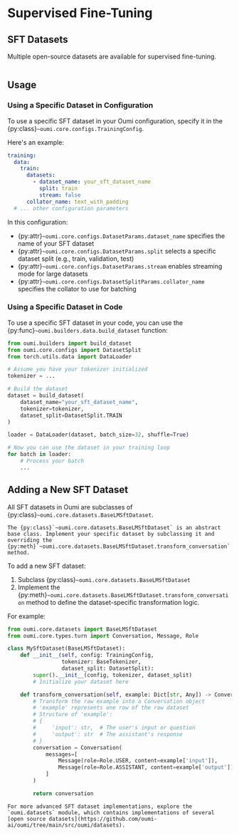 # Supervised Fine-Tuning

## SFT Datasets

Multiple open-source datasets are available for supervised fine-tuning.

```{include} ../api/summary/sft_datasets.md
```

## Usage

### Using a Specific Dataset in Configuration

To use a specific SFT dataset in your Oumi configuration, specify it in the {py:class}`~oumi.core.configs.TrainingConfig`.

Here's an example:

```yaml
training:
  data:
    train:
      datasets:
        - dataset_name: your_sft_dataset_name
          split: train
          stream: false
      collator_name: text_with_padding
  # ... other configuration parameters
```

In this configuration:

- {py:attr}`~oumi.core.configs.DatasetParams.dataset_name` specifies the name of your SFT dataset
- {py:attr}`~oumi.core.configs.DatasetParams.split` selects a specific dataset split (e.g., train, validation, test)
- {py:attr}`~oumi.core.configs.DatasetParams.stream` enables streaming mode for large datasets
- {py:attr}`~oumi.core.configs.DatasetSplitParams.collator_name` specifies the collator to use for batching

### Using a Specific Dataset in Code

To use a specific SFT dataset in your code, you can use the {py:func}`~oumi.builders.data.build_dataset` function:

```python
from oumi.builders import build_dataset
from oumi.core.configs import DatasetSplit
from torch.utils.data import DataLoader

# Assume you have your tokenizer initialized
tokenizer = ...

# Build the dataset
dataset = build_dataset(
    dataset_name="your_sft_dataset_name",
    tokenizer=tokenizer,
    dataset_split=DatasetSplit.TRAIN
)

loader = DataLoader(dataset, batch_size=32, shuffle=True)

# Now you can use the dataset in your training loop
for batch in loader:
    # Process your batch
    ...
```

## Adding a New SFT Dataset

All SFT datasets in Oumi are subclasses of {py:class}`~oumi.core.datasets.BaseLMSftDataset`.

```{important}
The {py:class}`~oumi.core.datasets.BaseLMSftDataset` is an abstract base class. Implement your specific dataset by subclassing it and overriding the {py:meth}`~oumi.core.datasets.BaseLMSftDataset.transform_conversation` method.
```

To add a new SFT dataset:

1. Subclass {py:class}`~oumi.core.datasets.BaseLMSftDataset`
2. Implement the {py:meth}`~oumi.core.datasets.BaseLMSftDataset.transform_conversation` method to define the dataset-specific transformation logic.

For example:

```python
from oumi.core.datasets import BaseLMSftDataset
from oumi.core.types.turn import Conversation, Message, Role

class MySftDataset(BaseLMSftDataset):
    def __init__(self, config: TrainingConfig,
                 tokenizer: BaseTokenizer,
                 dataset_split: DatasetSplit):
        super().__init__(config, tokenizer, dataset_split)
        # Initialize your dataset here

    def transform_conversation(self, example: Dict[str, Any]) -> Conversation:
        # Transform the raw example into a Conversation object
        # 'example' represents one row of the raw dataset
        # Structure of 'example':
        # {
        #     'input': str,  # The user's input or question
        #     'output': str  # The assistant's response
        # }
        conversation = Conversation(
            messages=[
                Message(role=Role.USER, content=example['input']),
                Message(role=Role.ASSISTANT, content=example['output'])
            ]
        )

        return conversation
```

```{tip}
For more advanced SFT dataset implementations, explore the `oumi.datasets` module, which contains implementations of several [open source datasets](https://github.com/oumi-ai/oumi/tree/main/src/oumi/datasets).
```
